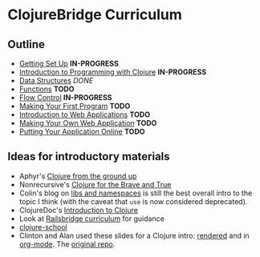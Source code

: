 ClojureBridge Curriculum
========================

Outline
-------
* [Getting Set Up](outline/setup.md) **IN-PROGRESS**
* [Introduction to Programming with Clojure](outline/intro.md) **IN-PROGRESS**
* [Data Structures](outline/data_structures.md) *DONE*
* [Functions](outline/functions.md) **TODO**
* [Flow Control](outline/flow_control.md) **IN-PROGRESS**
* [Making Your First Program](outline/first-program.md) **TODO**
* [Introduction to Web Applications](outline/web.md) **TODO**
* [Making Your Own Web Application](outline/app.md) **TODO**
* [Putting Your Application Online](outline/deploy.md) **TODO**


Ideas for introductory materials
--------------------------------

* Aphyr's [Clojure from the ground up](http://aphyr.com/posts/302-clojure-from-the-ground-up-basic-types)
* Nonrecursive's [Clojure for the Brave and True](http://www.braveclojure.com/)
* Colin's blog on [libs and namespaces](http://blog.8thlight.com/colin-jones/2010/12/05/clojure-libs-and-namespaces-require-use-import-and-ns.html) is still the best overall intro to the topic I think (with the caveat that `use` is now considered deprecated).
* ClojureDoc's [Introduction to Clojure](http://clojure-doc.org/articles/tutorials/introduction.html)
* Look at [Railsbridge curriculum](http://docs.railsbridge.org/docs/) for guidance
* [clojure-school](https://github.com/likely/clojure-school)
* Clinton and Alan used these slides for a Clojure intro: [rendered](http://cndreisbach.github.io/clojure-tutorial/org/) and in [org-mode](https://github.com/cndreisbach/clojure-tutorial/tree/master/src/org). The [original repo](https://github.com/cndreisbach/clojure-tutorial).




